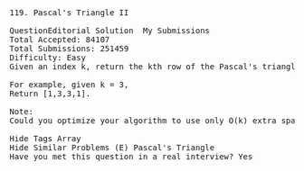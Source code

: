 <pre>
119. Pascal's Triangle II  

QuestionEditorial Solution  My Submissions
Total Accepted: 84107
Total Submissions: 251459
Difficulty: Easy
Given an index k, return the kth row of the Pascal's triangle.

For example, given k = 3,
Return [1,3,3,1].

Note:
Could you optimize your algorithm to use only O(k) extra space?

Hide Tags Array
Hide Similar Problems (E) Pascal's Triangle
Have you met this question in a real interview? Yes  
</pre>
